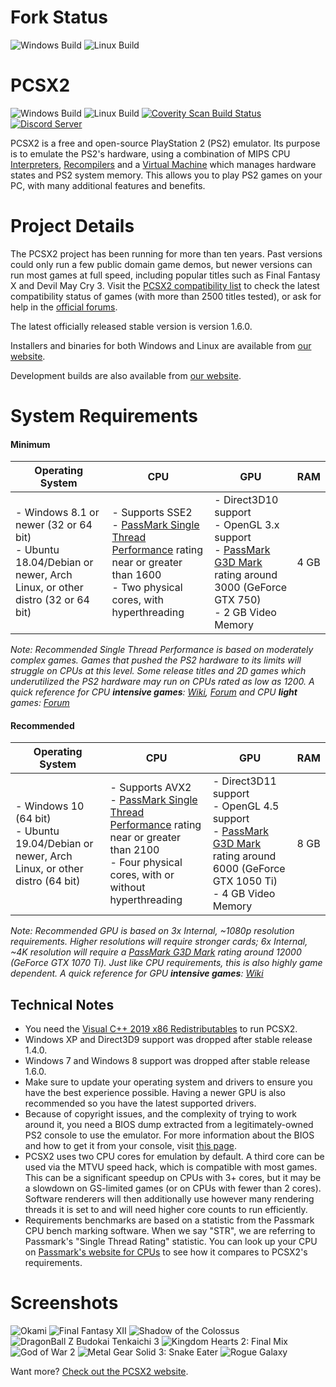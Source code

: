 # Fork Status
![Windows Build](https://github.com/KrossX/pcsx2/workflows/Windows%20Build/badge.svg)
![Linux Build](https://github.com/KrossX/pcsx2/workflows/Linux%20Build/badge.svg)

# PCSX2

![Windows Build](https://github.com/PCSX2/pcsx2/workflows/Windows%20Build/badge.svg)
![Linux Build](https://github.com/PCSX2/pcsx2/workflows/Linux%20Build/badge.svg)
[![Coverity Scan Build Status](https://scan.coverity.com/projects/6310/badge.svg)](https://scan.coverity.com/projects/6310)
[![Discord Server](https://img.shields.io/discord/309643527816609793)](https://discord.com/invite/TCz3t9k)

PCSX2 is a free and open-source PlayStation 2 (PS2) emulator. Its purpose is to emulate the PS2's hardware, using a combination of MIPS CPU [Interpreters](<https://en.wikipedia.org/wiki/Interpreter_(computing)>), [Recompilers](https://en.wikipedia.org/wiki/Dynamic_recompilation) and a [Virtual Machine](https://en.wikipedia.org/wiki/Virtual_machine) which manages hardware states and PS2 system memory. This allows you to play PS2 games on your PC, with many additional features and benefits.

# Project Details

The PCSX2 project has been running for more than ten years. Past versions could only run a few public domain game demos, but newer versions can run most games at full speed, including popular titles such as Final Fantasy X and Devil May Cry 3. Visit the [PCSX2 compatibility list](https://pcsx2.net/compatibility-list.html) to check the latest compatibility status of games (with more than 2500 titles tested), or ask for help in the [official forums](https://forums.pcsx2.net/).

The latest officially released stable version is version 1.6.0.

Installers and binaries for both Windows and Linux are available from [our website](https://pcsx2.net/download.html).

Development builds are also available from [our website](https://pcsx2.net/download/development.html).

# System Requirements

#### Minimum

| Operating System                                                                                                       | CPU                                                                                                                                                                                           | GPU                                                                                                                                                                                               | RAM  |
| ---------------------------------------------------------------------------------------------------------------------- | --------------------------------------------------------------------------------------------------------------------------------------------------------------------------------------------- | ------------------------------------------------------------------------------------------------------------------------------------------------------------------------------------------------- | ---- |
| - Windows 8.1 or newer (32 or 64 bit) <br/> - Ubuntu 18.04/Debian or newer, Arch Linux, or other distro (32 or 64 bit) | - Supports SSE2 <br/> - [PassMark Single Thread Performance](https://www.cpubenchmark.net/singleThread.html) rating near or greater than 1600 <br/> - Two physical cores, with hyperthreading | - Direct3D10 support <br/> - OpenGL 3.x support <br/> - [PassMark G3D Mark](https://www.videocardbenchmark.net/high_end_gpus.html) rating around 3000 (GeForce GTX 750) <br/> - 2 GB Video Memory | 4 GB |

_Note: Recommended Single Thread Performance is based on moderately complex games. Games that pushed the PS2 hardware to its limits will struggle on CPUs at this level. Some release titles and 2D games which underutilized the PS2 hardware may run on CPUs rated as low as 1200. A quick reference for CPU **intensive games**: [Wiki](https://wiki.pcsx2.net/Category:CPU_intensive_games), [Forum](https://forums.pcsx2.net/Thread-LIST-The-Most-CPU-Intensive-Games) and CPU **light** games: [Forum](https://forums.pcsx2.net/Thread-LIST-Games-that-don-t-need-a-strong-CPU-to-emulate)_

#### Recommended

| Operating System                                                                                 | CPU                                                                                                                                                                                                       | GPU                                                                                                                                                                                                   | RAM  |
| ------------------------------------------------------------------------------------------------ | --------------------------------------------------------------------------------------------------------------------------------------------------------------------------------------------------------- | ----------------------------------------------------------------------------------------------------------------------------------------------------------------------------------------------------- | ---- |
| - Windows 10 (64 bit) <br/> - Ubuntu 19.04/Debian or newer, Arch Linux, or other distro (64 bit) | - Supports AVX2 <br/> - [PassMark Single Thread Performance](https://www.cpubenchmark.net/singleThread.html) rating near or greater than 2100 <br/> - Four physical cores, with or without hyperthreading | - Direct3D11 support <br/> - OpenGL 4.5 support <br/> - [PassMark G3D Mark](https://www.videocardbenchmark.net/high_end_gpus.html) rating around 6000 (GeForce GTX 1050 Ti) <br/> - 4 GB Video Memory | 8 GB |

_Note: Recommended GPU is based on 3x Internal, ~1080p resolution requirements. Higher resolutions will require stronger cards; 6x Internal, ~4K resolution will require a [PassMark G3D Mark](https://www.videocardbenchmark.net/high_end_gpus.html) rating around 12000 (GeForce GTX 1070 Ti). Just like CPU requirements, this is also highly game dependent. A quick reference for GPU **intensive games**: [Wiki](https://wiki.pcsx2.net/Category:GPU_intensive_games)_

## Technical Notes

- You need the [Visual C++ 2019 x86 Redistributables](https://support.microsoft.com/en-us/help/2977003/) to run PCSX2.
- Windows XP and Direct3D9 support was dropped after stable release 1.4.0.
- Windows 7 and Windows 8 support was dropped after stable release 1.6.0.
- Make sure to update your operating system and drivers to ensure you have the best experience possible. Having a newer GPU is also recommended so you have the latest supported drivers.
- Because of copyright issues, and the complexity of trying to work around it, you need a BIOS dump extracted from a legitimately-owned PS2 console to use the emulator. For more information about the BIOS and how to get it from your console, visit [this page](https://pcsx2.net/config-guide.html#Bios).
- PCSX2 uses two CPU cores for emulation by default. A third core can be used via the MTVU speed hack, which is compatible with most games. This can be a significant speedup on CPUs with 3+ cores, but it may be a slowdown on GS-limited games (or on CPUs with fewer than 2 cores). Software renderers will then additionally use however many rendering threads it is set to and will need higher core counts to run efficiently.
- Requirements benchmarks are based on a statistic from the Passmark CPU bench marking software. When we say "STR", we are referring to Passmark's "Single Thread Rating" statistic. You can look up your CPU on [Passmark's website for CPUs](https://cpubenchmark.net) to see how it compares to PCSX2's requirements.

# Screenshots

![Okami](https://pcsx2.net/images/stories/gitsnaps/okami_n1s.jpg "Okami") ![Final Fantasy XII](https://pcsx2.net/images/stories/gitsnaps/finalfantasy12izjs_s2.jpg "Final Fantasy XII") ![Shadow of the Colossus](https://pcsx2.net/images/stories/gitsnaps/sotc6s2.jpg "Shadow of the Colossus") ![DragonBall Z Budokai Tenkaichi 3](https://pcsx2.net/images/stories/gitsnaps/DBZ-BT-3s.jpg "DragonBall Z Budokai Tenkaichi 3") ![Kingdom Hearts 2: Final Mix](https://pcsx2.net/images/stories/gitsnaps/kh2_fm_n1s2.jpg "Kingdom Hearts 2: Final Mix") ![God of War 2](https://pcsx2.net/images/stories/gitsnaps/gow2_s2.jpg "God of War 2") ![Metal Gear Solid 3: Snake Eater](https://pcsx2.net/images/stories/gitsnaps/mgs3-1_s2.jpg "Metal Gear Solid 3: Snake Eater") ![Rogue Galaxy](https://pcsx2.net/images/stories/gitsnaps/rogue_galaxy_n1s2.jpg "Rogue Galaxy")

Want more? [Check out the PCSX2 website](https://pcsx2.net/demo-videos-screenshots/screenshots.html).
